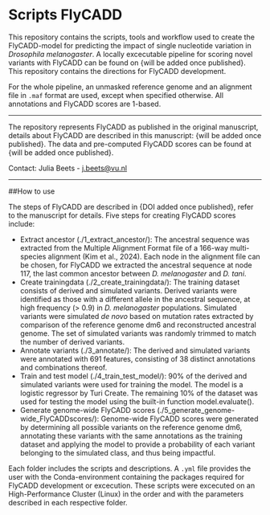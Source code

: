 # Scripts FlyCADD 

This repository contains the scripts, tools and workflow used to create the FlyCADD-model for predicting the impact of single nucleotide variation in *Drosophila melanogaster*.
A locally excecutable pipeline for scoring novel variants with FlyCADD can be found on {will be added once published}. This repository contains the directions for FlyCADD development.

For the whole pipeline, an unmasked reference genome and an alignment file in `.maf` format are used, except when specified otherwise. All annotations and FlyCADD scores are 1-based.
______________________________________________________________________________________________________________________
The repository represents FlyCADD as published in the original manuscript, details about FlyCADD are described in this manuscript: {will be added once published}. The data and pre-computed FlyCADD scores can be found at {will be added once published}.

Contact: Julia Beets - j.beets@vu.nl 
______________________________________________________________________________________________________________________

##How to use

The steps of FlyCADD are described in {DOI added once published}, refer to the manuscript for details. Five steps for creating FlyCADD scores include:
- Extract ancestor (./1_extract_ancestor/): The ancestral sequence was extracted from the Multiple Alignment Format file of a 166-way multi-species alignment (Kim et al., 2024). Each node in the alignment file can be chosen, for FlyCADD we extracted the ancestral sequence at node 117, the last common ancestor between *D. melanogaster* and *D. tani*. 
- Create trainingdata (./2_create_trainingdata/): The training dataset consists of derived and simulated variants. Derived variants were identified as those with a different allele in the ancestral sequence, at high frequency (> 0.9) in *D. melanogaster* populations. Simulated variants were simulated *de novo* based on mutation rates extracted by comparison of the reference genome dm6 and reconstructed ancestral genome. The set of simulated variants was randomly trimmed to match the number of derived variants.
- Annotate variants (./3_annotate/): The derived and simulated variants were annotated with 691 features, consisting of 38 distinct annotations and combinations thereof.
- Train and test model (./4_train_test_model/): 90% of the derived and simulated variants were used for training the model. The model is a logistic regressor by Turi Create. The remaining 10% of the dataset was used for testing the model using the built-in function model.evaluate().
- Generate genome-wide FlyCADD scores (./5_generate_genome-wide_FlyCADDscores/): Genome-wide FlyCADD scores were generated by determining all possible variants on the reference genome dm6, annotating these variants with the same annotations as the training dataset and applying the model to provide a probability of each variant belonging to the simulated class, and thus being impactful.

Each folder includes the scripts and descriptions. A `.yml` file provides the user with the Conda-environment containing the packages required for FlyCADD development or excecution.
These scripts were excecuted on an High-Performance Cluster (Linux) in the order and with the parameters described in each respective folder.